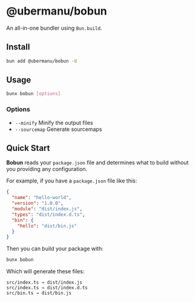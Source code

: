 # @ubermanu/bobun

An all-in-one bundler using `Bun.build`.

## Install

```bash
bun add @ubermanu/bobun -d
```

## Usage

```bash
bunx bobun [options]
```

### Options

- `--minify` Minify the output files
- `--sourcemap` Generate sourcemaps

## Quick Start

**Bobun** reads your `package.json` file and determines what to build without you providing any configuration.

For example, if you have a `package.json` file like this:

```json
{
  "name": "hello-world",
  "version": "1.0.0",
  "module": "dist/index.js",
  "types": "dist/index.d.ts",
  "bin": {
    "hello": "dist/bin.js"
  }
}
```

Then you can build your package with:

```bash
bunx bobun
```

Which will generate these files:

```
src/index.ts → dist/index.js
src/index.ts → dist/index.d.ts
src/bin.ts → dist/bin.js
```
